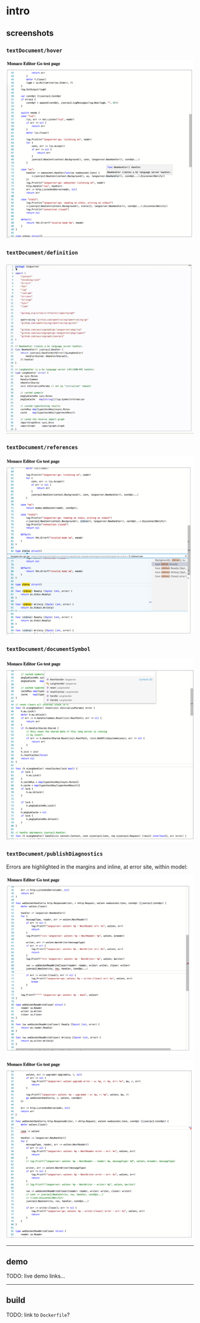 # intro

## screenshots

### `textDocument/hover`

![textDocument/hover.png](./images/textDocument/hover.png)

### `textDocument/definition`

![textDocument/definition.gif](./images/textDocument/definition.gif)

### `textDocument/references`

![./images/textDocument/references.png](./images/textDocument/references.png)

### `textDocument/documentSymbol`

![./images/textDocument/documentSymbol.png](./images/textDocument/documentSymbol.png)

### `textDocument/publishDiagnostics`

Errors are highlighted in the margins and inline, at error site, within model:

![./images/textDocument/publishDiagnostics.png](./images/textDocument/publishDiagnostics.png)

![./images/textDocument/publishDiagnostics-2.png](./images/textDocument/publishDiagnostics-2.png)

---

## demo

TODO: live demo links...

---

## build

TODO: link to `Dockerfile`?
